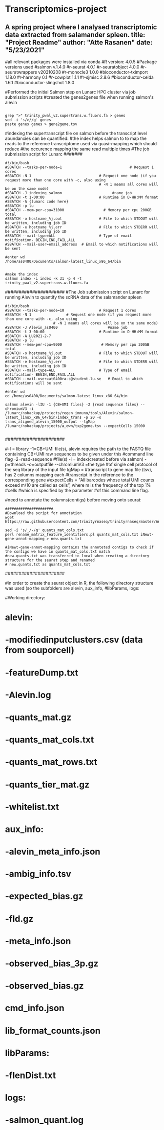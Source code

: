 # Transcriptomics-project
A spring project where I analysed transcriptomic data extracted from salamander spleen. 
title: "Project Readme"
author: "Atte Rasanen"
date: "5/23/2021"
---

#all relevant packages were installed via conda
#R version: 4.0.5
#Package versions used
#salmon                    v.1.4.0
#r-seurat                  4.0.1
#r-seuratobject            4.0.0
#r-seuratwrappers          v20210208
#r-monocle3                1.0.0
#bioconductor-tximport     1.18.0
#r-harmony                 0.1
#r-cowplot                 1.1.1
#r-sjmisc                  2.8.6
#bioconductor-celda        1.6.1
#bioconductor-slingshot    1.8.0

#Performed the initial Salmon step on Lunarc HPC cluster via job submission scripts
#created the genes2genes file when running salmon's alevin
```

grep ">" trinity_pwal_v2.supertrans.w.fluors.fa > genes
sed -i 's/>//g' genes
paste genes genes > gene2gene.tsv
```

#indexing the supertranscript file on salmon before the transcript level abundancies can be quantified. 
#the index helps salmon to to map the reads to the reference transcriptome used via quasi-mapping which should reduce
#the occurence mapping the same read multiple times
#The job submission script for Lunarc
#######
```
#!/bin/bash
#SBATCH --tasks-per-node=1                               # Request 1 cores
#SBATCH -N 1                               # Request one node (if you request more than one core with -c, also using
                                           # -N 1 means all cores will be on the same node)
#SBATCH -J indexing_salmon                       #name job
#SBATCH -t 1-00:00                         # Runtime in D-HH:MM format
#SBATCH -A {lunarc code here}
#SBATCH -p lu
#SBATCH --mem-per-cpu=31000                  # Memory per cpu 200GB total
#SBATCH -o hostname_%j.out                 # File to which STDOUT will be written, including job ID
#SBATCH -e hostname_%j.err                 # File to which STDERR will be written, including job ID
#SBATCH --mail-type=ALL                    # Type of email notification- BEGIN,END,FAIL,ALL
#SBATCH --mail-user=email_address  # Email to which notifications will be sent

#enter wd
/home/as0400/Documents/salmon-latest_linux_x86_64/bin


#make the index
salmon index -i index -k 31 -p 4 -t trinity_pwal_v2.supertrans.w.fluors.fa

```
######################
#The Job submission script on Lunarc for running Alevin to quantify the scRNA data of the salamander spleen
```
#!/bin/bash
#SBATCH --tasks-per-node=10                # Request 1 cores
#SBATCH -N 1                # Request one node (if you request more than one core with -c, also using
                      # -N 1 means all cores will be on the same node)
#SBATCH -J Alevin_as0400                       #name job
#SBATCH -t 3-00:00                         # Runtime in D-HH:MM format
#SBATCH -A LU2021-2-7
#SBATCH -p lu
#SBATCH --mem-per-cpu=9000                  # Memory per cpu 200GB total
#SBATCH -o hostname_%j.out                 # File to which STDOUT will be written, including job ID
#SBATCH -e hostname_%j.err                 # File to which STDERR will be written, including job ID
#SBATCH --mail-type=ALL                    # Type of email notification- BEGIN,END,FAIL,ALL
#SBATCH --mail-user=at0400ra-s@student.lu.se   # Email to which notifications will be sent

#enter wd
cd /home/as0400/Documents/salmon-latest_linux_x86_64/bin

salmon alevin -lIU -1 {CB+UMI files} -2 {read sequence files} --chromiumV3 -i /lunarc/nobackup/projects/regen_immuno/tools/Alevin/salmon-latest_linux_x86_64/bin/index_trans -p 20 -o trans_aligned_alevin_15000_output --tgMap /lunarc/nobackup/projects/a_own/txp2gene.tsv --expectCells 15000


```
######################

#-l = library -1=CB+UMI file(s), alevin requires the path to the FASTQ file containing CB+UMI raw sequences to be given under this #command line flag   -2=read-sequence #file(s)  -i = index(created before via salmon) -p=threads -o=outputfile --chromiumV3 =the type #of single cell protocol of the seq library of the input file   tgMap = #transcript to gene map file (tsv), has 2 columns mapping each #transcript in the reference to the corresponding gene 
#expectCells = "All barcodes whose total UMI counts exceed m/10 are called as cells”, where m is the frequency of the top 1% #cells #which is specified by the parameter #of this command line flag.

#need to annotate the columns(contigs) before moving onto seurat:
```
######################
#Download the script for annotation
wget https://raw.githubusercontent.com/trinityrnaseq/trinityrnaseq/master/Analysis/DifferentialExpression/rename_matrix_feature_identifiers.pl

sed -i 's/_/-/g' quants_mat_cols.txt 
perl rename_matrix_feature_identifiers.pl quants_mat_cols.txt iNewt-gene-annot-mapping > new.quants.txt

#iNewt-gene-annot-mapping contains the annoteted contigs to check if the contigs we have in quants_mat_cols.txt match
#new.quants.txt was transferred to local when creating a directory structure for the seurat step and renamed
# new.quants.txt as quants_mat_cols.txt
```
######################

#in order to create the seurat object in R, the following directory structure was used (so the subfolders are alevin, aux_info, #libParams, logs:

#Working directory:
#  alevin:
#    -modifiedinputclusters.csv (data from souporcell)
#    -featureDump.txt
#    -Alevin.log
#    -quants_mat.gz
#    -quants_mat_cols.txt
#    -quants_mat_rows.txt
#    -quants_tier_mat.gz
#    -whitelist.txt
#  aux_info:
#    -alevin_meta_info.json
#    -ambig_info.tsv
#    -expected_bias.gz
#    -fld.gz
#    -meta_info.json
#    -observed_bias_3p.gz 
#    -observed_bias.gz
#  cmd_info.json
#  lib_format_counts.json
#  
#  libParams:
#    -flenDist.txt
#  
#  logs:
#    -salmon_quant.log




